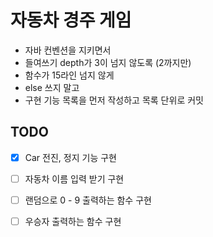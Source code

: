 # 자동차 경주 게임

- 자바 컨벤션을 지키면서
- 들여쓰기 depth가 3이 넘지 않도록 (2까지만)
- 함수가 15라인 넘지 않게
- else 쓰지 말고
- 구현 기능 목록을 먼저 작성하고 목록 단위로 커밋

## TODO

- [x] Car 전진, 정지 기능 구현
- [ ] 자동차 이름 입력 받기 구현
- [ ] 랜덤으로 0 - 9 출력하는 함수 구현
- [ ] 우승자 출력하는 함수 구현

